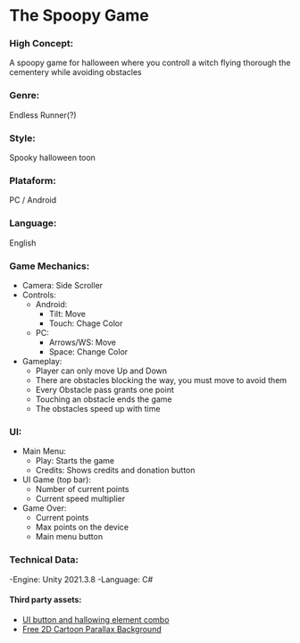 # **The Spoopy Game**


### High Concept: 

A spoopy game for halloween where you controll a witch flying thorough the cementery while avoiding obstacles


### Genre: 

Endless Runner(?)


### Style: 

Spooky halloween toon


### Plataform: 

PC / Android


### Language:

English


### Game Mechanics:

- Camera: Side Scroller
- Controls:
	- Android: 
		- Tilt: Move
		- Touch: Chage Color
	- PC:
		- Arrows/WS: Move
		- Space: Change Color
- Gameplay:
	- Player can only move Up and Down
	- There are obstacles blocking the way, you must move to avoid them
	- Every Obstacle pass grants one point
	- Touching an obstacle ends the game
	- The obstacles speed up with time


### UI:

- Main Menu:
    - Play: Starts the game
    - Credits: Shows credits and donation button
- UI Game (top bar):
    - Number of current points
    - Current speed multiplier
- Game Over:
	- Current points
	- Max points on the device 
    - Main menu button


### Technical Data:

-Engine: Unity 2021.3.8
-Language: C#

#### Third party assets:

- [UI button and hallowing element combo](https://assetstore.unity.com/packages/2d/gui/icons/ui-button-and-hallowing-element-combo-145041)
- [Free 2D Cartoon Parallax Background](https://assetstore.unity.com/packages/2d/environments/free-2d-cartoon-parallax-background-205812)
